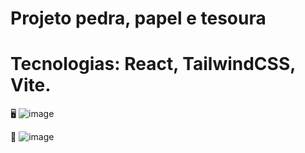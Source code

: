 # Projeto pedra, papel e tesoura

# Tecnologias: React, TailwindCSS, Vite.

🖥️
![image](https://github.com/FelipeGPellegrini/pedra-papel-tesoura/assets/107892258/a668733a-2aab-4fbc-bebc-85242f820953)



📱
![image](https://github.com/FelipeGPellegrini/pedra-papel-tesoura/assets/107892258/07c75d6a-899f-48f8-ab0e-625dde209d79)







